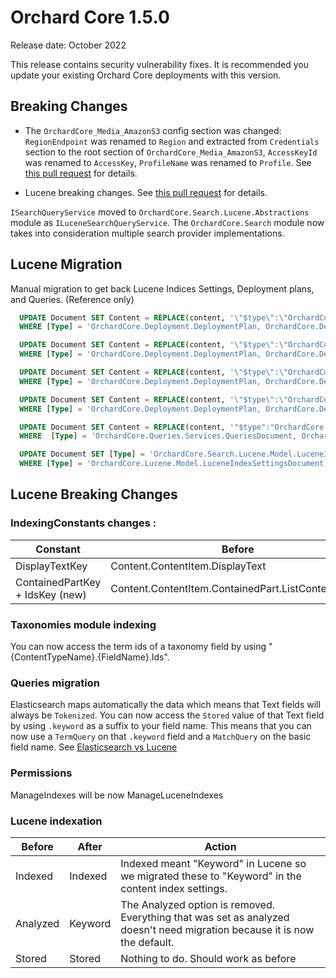 # Orchard Core 1.5.0

Release date: October 2022

This release contains security vulnerability fixes. It is recommended you update your existing Orchard Core deployments with this version.

## Breaking Changes

* The `OrchardCore_Media_AmazonS3` config section was changed: `RegionEndpoint` was renamed to `Region` and extracted from `Credentials` section to the root section of `OrchardCore_Media_AmazonS3`, `AccessKeyId` was renamed to `AccessKey`, `ProfileName` was renamed to `Profile`. See [this pull request](https://github.com/OrchardCMS/OrchardCore/pull/11871) for details.

* Lucene breaking changes. See [this pull request](https://github.com/OrchardCMS/OrchardCore/pull/11052) for details.

`ISearchQueryService` moved to `OrchardCore.Search.Lucene.Abstractions` module as `ILuceneSearchQueryService`. The `OrchardCore.Search` module now takes into consideration multiple search provider implementations.

## Lucene Migration

Manual migration to get back Lucene Indices Settings, Deployment plans, and Queries. (Reference only)

```sql
  UPDATE Document SET Content = REPLACE(content, '\"$type\":\"OrchardCore.Lucene.Deployment.LuceneIndexDeploymentStep, OrchardCore.Lucene\"', '\"$type\":\"OrchardCore.Search.Lucene.Deployment.LuceneIndexDeploymentStep, OrchardCore.Search.Lucene\"')
  WHERE [Type] = 'OrchardCore.Deployment.DeploymentPlan, OrchardCore.Deployment.Abstractions'

  UPDATE Document SET Content = REPLACE(content, '\"$type\":\"OrchardCore.Lucene.Deployment.LuceneSettingsDeploymentStep, OrchardCore.Lucene\"', '\"$type\":\"OrchardCore.Search.Lucene.Deployment.LuceneSettingsDeploymentStep, OrchardCore.Search.Lucene\"')
  WHERE [Type] = 'OrchardCore.Deployment.DeploymentPlan, OrchardCore.Deployment.Abstractions'

  UPDATE Document SET Content = REPLACE(content, '\"$type\":\"OrchardCore.Lucene.Deployment.LuceneIndexResetDeploymentStep, OrchardCore.Lucene\"', '\"$type\":\"OrchardCore.Search.Lucene.Deployment.LuceneIndexResetDeploymentStep, OrchardCore.Search.Lucene\"')
  WHERE [Type] = 'OrchardCore.Deployment.DeploymentPlan, OrchardCore.Deployment.Abstractions'

  UPDATE Document SET Content = REPLACE(content, '\"$type\":\"OrchardCore.Lucene.Deployment.LuceneIndexRebuildDeploymentStep, OrchardCore.Lucene\"', '\"$type\":\"OrchardCore.Search.Lucene.Deployment.LuceneIndexRebuildDeploymentStep, OrchardCore.Search.Lucene\"')
  WHERE [Type] = 'OrchardCore.Deployment.DeploymentPlan, OrchardCore.Deployment.Abstractions'

  UPDATE Document SET Content = REPLACE(content, '"$type":"OrchardCore.Lucene.LuceneQuery, OrchardCore.Lucene"', '"$type":"OrchardCore.Search.Lucene.LuceneQuery, OrchardCore.Search.Lucene"')
  WHERE  [Type] = 'OrchardCore.Queries.Services.QueriesDocument, OrchardCore.Queries'

  UPDATE Document SET [Type] = 'OrchardCore.Search.Lucene.Model.LuceneIndexSettingsDocument, OrchardCore.Search.Lucene'
  WHERE [Type] = 'OrchardCore.Lucene.Model.LuceneIndexSettingsDocument, OrchardCore.Lucene'
```

## Lucene Breaking Changes

### IndexingConstants changes : 

| Constant | Before | after |
|----------|--------|-------|
| DisplayTextKey | Content.ContentItem.DisplayText | Content.ContentItem.DisplayText.keyword |
| ContainedPartKey + IdsKey (new) | Content.ContentItem.ContainedPart.ListContentItemId | Content.ContentItem.ContainedPart.Ids |
### Taxonomies module indexing

You can now access the term ids of a taxonomy field by using "{ContentTypeName}.{FieldName}.Ids".

### Queries migration

Elasticsearch maps automatically the data which means that Text fields will always be `Tokenized`. You can now access the `Stored` value of that Text field by using `.keyword` as a suffix to your field name. This means that you can now use a `TermQuery` on that `.keyword` field and a `MatchQuery` on the basic field name. See [Elasticsearch vs Lucene](../reference/modules/Elasticsearch/README.md#elasticsearch-vs-lucene)

### Permissions

ManageIndexes will be now ManageLuceneIndexes

### Lucene indexation

| Before | After | Action |
|--------|--------|--------|
| Indexed | Indexed | Indexed meant "Keyword" in Lucene so we migrated these to "Keyword" in the content index settings.
| Analyzed | Keyword | The Analyzed option is removed. Everything that was set as analyzed doesn't need migration because it is now the default.  |
| Stored | Stored | Nothing to do. Should work as before |